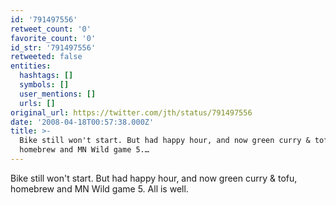 ```yaml
---
id: '791497556'
retweet_count: '0'
favorite_count: '0'
id_str: '791497556'
retweeted: false
entities:
  hashtags: []
  symbols: []
  user_mentions: []
  urls: []
original_url: https://twitter.com/jth/status/791497556
date: '2008-04-18T00:57:38.000Z'
title: >-
  Bike still won't start. But had happy hour, and now green curry & tofu,
  homebrew and MN Wild game 5.…
---
```


Bike still won't start. But had happy hour, and now green curry & tofu, homebrew and MN Wild game 5. All is well.